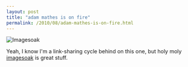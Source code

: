 ```yaml
---
layout: post
title: "adam mathes is on fire"
permalink: /2010/08/adam-mathes-is-on-fire.html
---
```


<p><img alt="Imagesoak" class="asset  asset-image at-xid-6a00d8341c4f5f53ef0133f353dba1970b" src="https://sippey.typepad.com/.a/6a00d8341c4f5f53ef0133f353dba1970b-500wi" title="Imagesoak" /></p>
<p>Yeah, I know I&#39;m a link-sharing cycle behind on this one, but holy moly <a href="http://www.imagesoak.com/" target="_self">imagesoak</a> is great stuff.</p>



